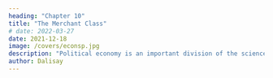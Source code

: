```yaml
---
heading: "Chapter 10"
title: "The Merchant Class"
# date: 2022-03-27
date: 2021-12-18
image: /covers/econsp.jpg
description: "Political economy is an important division of the science of government. The object of government is the happiness of men, united in society"
author: Dalisay
---
```



